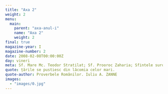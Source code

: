 ```yaml
---
title: "Axa 2"
weight: 2
menu:
  main:
    parent: "axa-anul-i"
    name: "Axa 2"
    weight: 2
final: true
magazine-year: I
magazine-number: 2
date: 2008-02-08T00:00:00Z
day: vineri
meta: Sf. Mare Mc. Teodor Stratilat; Sf. Prooroc Zaharia; Sfintele surori Marta și Maria
quote: țările se pustiesc din lăcomia celor mari.
quote-author: Proverbele Românilor. Iuliu A. ZANNE
images:
  - "images/0.jpg"
---
```

